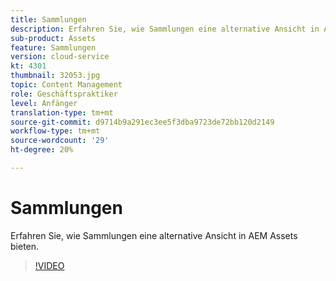 ```yaml
---
title: Sammlungen
description: Erfahren Sie, wie Sammlungen eine alternative Ansicht in AEM Assets bieten.
sub-product: Assets
feature: Sammlungen
version: cloud-service
kt: 4301
thumbnail: 32053.jpg
topic: Content Management
role: Geschäftspraktiker
level: Anfänger
translation-type: tm+mt
source-git-commit: d9714b9a291ec3ee5f3dba9723de72bb120d2149
workflow-type: tm+mt
source-wordcount: '29'
ht-degree: 20%

---
```



# Sammlungen

Erfahren Sie, wie Sammlungen eine alternative Ansicht in AEM Assets bieten.

>[!VIDEO](https://video.tv.adobe.com/v/32053/?quality=12&learn=on&hidetitle=true)